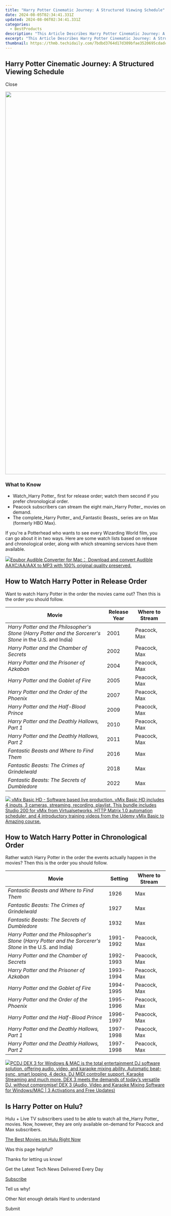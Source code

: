```yaml
---
title: "Harry Potter Cinematic Journey: A Structured Viewing Schedule"
date: 2024-08-05T02:34:41.331Z
updated: 2024-08-06T02:34:41.331Z
categories:
  - BestProducts
description: "This Article Describes Harry Potter Cinematic Journey: A Structured Viewing Schedule"
excerpt: "This Article Describes Harry Potter Cinematic Journey: A Structured Viewing Schedule"
thumbnail: https://thmb.techidaily.com/7bdbd3764d17d309bfae3520695cdadc9f0f0ab5ea703a9227f88bc7f132643b.jpg
---
```


## Harry Potter Cinematic Journey: A Structured Viewing Schedule

Close 

<!-- affiliate ads begin -->
<a href="https://ukaidot.sjv.io/c/5597632/1793237/19578" target="_top" id="1793237"><img src="//a.impactradius-go.com/display-ad/19578-1793237" border="0" alt="" width="1200" height="1200"/></a><img height="0" width="0" src="https://imp.pxf.io/i/5597632/1793237/19578" style="position:absolute;visibility:hidden;" border="0" />
<!-- affiliate ads end -->
###  What to Know

* Watch_Harry Potter_ first for release order; watch them second if you prefer chronological order.
* Peacock subscribers can stream the eight main_Harry Potter_ movies on demand.
* The complete_Harry Potter_ and_Fantastic Beasts_ series are on Max (formerly HBO Max).

 If you're a Potterhead who wants to see every Wizarding World film, you can go about it in two ways. Here are some watch lists based on release and chronological order, along with which streaming services have them available.

<!-- affiliate ads begin -->
<a href="https://secure.2checkout.com/order/checkout.php?PRODS=4713565&QTY=1&AFFILIATE=108875&CART=1"><img src="https://www.epubor.com/images/uppic/audible-converter-interface.png" border="0">Epubor Audible Converter for Mac： Download and convert Audible AAXC/AA/AAX to MP3 with 100% original quality preserved.</a>
<!-- affiliate ads end -->
##  How to Watch Harry Potter in Release Order 

 Want to watch Harry Potter in the order the movies came out? Then this is the order you should follow.

| **Movie**                                                                                                  | **Release Year** | **Where to Stream** |
| ---------------------------------------------------------------------------------------------------------- | ---------------- | ------------------- |
| _Harry Potter and the Philosopher's Stone_ (_Harry Potter and the Sorcerer's Stone_ in the U.S. and India) | 2001             | Peacock, Max        |
| _Harry Potter and the Chamber of Secrets_                                                                  | 2002             | Peacock, Max        |
| _Harry Potter and the Prisoner of Azkaban_                                                                 | 2004             | Peacock, Max        |
| _Harry Potter and the Goblet of Fire_                                                                      | 2005             | Peacock, Max        |
| _Harry Potter and the Order of the Phoenix_                                                                | 2007             | Peacock, Max        |
| _Harry Potter and the Half-Blood Prince_                                                                   | 2009             | Peacock, Max        |
| _Harry Potter and the Deathly Hallows, Part 1_                                                             | 2010             | Peacock, Max        |
| _Harry Potter and the Deathly Hallows, Part 2_                                                             | 2011             | Peacock, Max        |
| _Fantastic Beasts and Where to Find Them_                                                                  | 2016             | Max                 |
| _Fantastic Beasts: The Crimes of Grindelwald_                                                              | 2018             | Max                 |
| _Fantastic Beasts: The Secrets of Dumbledore_                                                              | 2022             | Max                 |

<!-- affiliate ads begin -->
<a href="https://secure.2checkout.com/order/checkout.php?PRODS=4718728&QTY=1&AFFILIATE=108875&CART=1"> <img src="https://secure.avangate.com/images/merchant/ce9a6fb2becc2d235e62b125e9260102/products/vMixCallScreenshot1-large.jpg" border="0"> vMix Basic HD - Software based live production. vMix Basic HD includes 4 inputs, 3 cameras, streaming, recording, playlist. 
This bundle includes Studio 200 for vMix from Virtualsetworks, HTTP Matrix 1.0 automation scheduler, and 4 introductory training videos from the Udemy vMix Basic to Amazing course. </a>
<!-- affiliate ads end -->
##  How to Watch Harry Potter in Chronological Order 

 Rather watch Harry Potter in the order the events actually happen in the movies? Then this is the order you should follow.

| **Movie**                                                                                                  | **Setting** | **Where to Stream** |
| ---------------------------------------------------------------------------------------------------------- | ----------- | ------------------- |
| _Fantastic Beasts and Where to Find Them_                                                                  | 1926        | Max                 |
| _Fantastic Beasts: The Crimes of Grindelwald_                                                              | 1927        | Max                 |
| _Fantastic Beasts: The Secrets of Dumbledore_                                                              | 1932        | Max                 |
| _Harry Potter and the Philosopher's Stone_ (_Harry Potter and the Sorcerer's Stone_ in the U.S. and India) | 1991-1992   | Peacock, Max        |
| _Harry Potter and the Chamber of Secrets_                                                                  | 1992-1993   | Peacock, Max        |
| _Harry Potter and the Prisoner of Azkaban_                                                                 | 1993-1994   | Peacock, Max        |
| _Harry Potter and the Goblet of Fire_                                                                      | 1994-1995   | Peacock, Max        |
| _Harry Potter and the Order of the Phoenix_                                                                | 1995-1996   | Peacock, Max        |
| _Harry Potter and the Half-Blood Prince_                                                                   | 1996-1997   | Peacock, Max        |
| _Harry Potter and the Deathly Hallows, Part 1_                                                             | 1997-1998   | Peacock, Max        |
| _Harry Potter and the Deathly Hallows, Part 2_                                                             | 1997-1998   | Peacock, Max        |

<!-- affiliate ads begin -->
<a href="https://shop.pcdj.com/order/checkout.php?PRODS=4698824&QTY=1&AFFILIATE=108875&CART=1"> <img src="https://secure.avangate.com/images/merchant/47f4b6321e9fd8e8f7326a6adc1a7c1e/products/dex3pro-screenshot-homepage.png" border="0">PCDJ DEX 3 for Windows & MAC is the total entertainment DJ software solution, offering audio, video, and karaoke mixing ability. Automatic beat-sync, smart looping, 4 decks, DJ MIDI controller support, Karaoke Streaming and much more. 
DEX 3 meets the demands of today’s versatile DJ, without compromise! 
DEX 3 (Audio, Video and Karaoke Mixing Software for Windows/MAC | 3 Activations and Free Updates)</a>
<!-- affiliate ads end -->
## Is Harry Potter on Hulu? 

 Hulu + Live TV subscribers used to be able to watch all the_Harry Potter_ movies. Now, however, they are only available on-demand for Peacock and Max subscribers.

[ The Best Movies on Hulu Right Now ](https://www.lifewire.com/best-movies-on-hulu-right-now-5025149) 

Was this page helpful?

Thanks for letting us know!

 Get the Latest Tech News Delivered Every Day

[ Subscribe ](https://www.lifewire.com/#) 

Tell us why!

 Other  Not enough details  Hard to understand 

 Submit 

<ins class="adsbygoogle"
     style="display:block"
     data-ad-format="autorelaxed"
     data-ad-client="ca-pub-7571918770474297"
     data-ad-slot="1223367746"></ins>



<ins class="adsbygoogle"
     style="display:block"
     data-ad-client="ca-pub-7571918770474297"
     data-ad-slot="8358498916"
     data-ad-format="auto"
     data-full-width-responsive="true"></ins>
